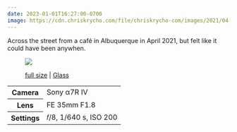 ```yaml
---
date: 2023-01-01T16:27:00-0700
image: https://cdn.chriskrycho.com/file/chriskrycho-com/images/2021/04-04%20truck%20(thumb).jpg
---
```


Across the street from a café in Albuquerque in April 2021, but felt like it could have been anywhen.

<figure>

<a href="https://cdn.chriskrycho.com/file/chriskrycho-com/images/2021/04-04%20truck.jpg"><img src="https://cdn.chriskrycho.com/file/chriskrycho-com/images/2021/04-04%20truck%20(thumb).jpg" /></a>

<figcaption><a href="https://cdn.chriskrycho.com/file/chriskrycho-com/images/2021/04-04%20truck.jpg">full size</a> | <a href="https://glass.photo/chriskrycho/1p26jU9EXAk2vTgxLUoVJ0">Glass</a></figcaption>

</figure>

<table>
<tr><th scope="row">Camera</th><td>Sony α7R IV</td></tr>
<tr><th scope="row">Lens</th><td>FE 35mm F1.8</td></tr>
<tr><th scope="row">Settings</th><td>𝑓/8, 1/640 s, <span class="smcp">ISO</span> 200</td></tr>
</table>

